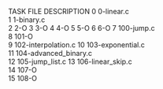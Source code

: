 TASK   	FILE                   	DESCRIPTION
0	0-linear.c	
1	1-binary.c	
2	2-O	
3	3-O	
4	4-O	
5	5-O	
6	6-O	
7	100-jump.c	
8	101-O	
9	102-interpolation.c	
10	103-exponential.c	
11	104-advanced_binary.c	
12	105-jump_list.c	
13	106-linear_skip.c	
14	107-O	
15	108-O	
